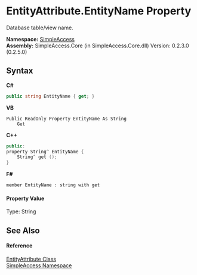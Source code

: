 # EntityAttribute.EntityName Property 
 

Database table/view name.

**Namespace:**&nbsp;<a href="N_SimpleAccess">SimpleAccess</a><br />**Assembly:**&nbsp;SimpleAccess.Core (in SimpleAccess.Core.dll) Version: 0.2.3.0 (0.2.5.0)

## Syntax

**C#**<br />
``` C#
public string EntityName { get; }
```

**VB**<br />
``` VB
Public ReadOnly Property EntityName As String
	Get
```

**C++**<br />
``` C++
public:
property String^ EntityName {
	String^ get ();
}
```

**F#**<br />
``` F#
member EntityName : string with get

```


#### Property Value
Type: String

## See Also


#### Reference
<a href="T_SimpleAccess_EntityAttribute">EntityAttribute Class</a><br /><a href="N_SimpleAccess">SimpleAccess Namespace</a><br />